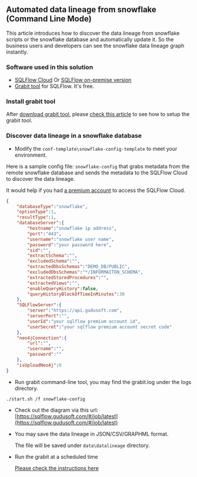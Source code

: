 ## Automated data lineage from snowflake (Command Line Mode)
This article introduces how to discover the data lineage from snowflake scripts or the snowflake database and automatically update it. 
So the business users and developers can see the snowflake data lineage graph instantly.

### Software used in this solution
- [SQLFlow Cloud](https://sqlflow.gudusoft.com) Or [SQLFlow on-premise version](https://www.gudusoft.com/sqlflow-on-premise-version/)
- [Grabit tool](https://www.gudusoft.com/grabit/) for SQLFlow. It's free.


### Install grabit tool
After [download grabit tool](https://www.gudusoft.com/grabit/), please [check this article](https://github.com/sqlparser/sqlflow_public/tree/master/grabit) 
to see how to setup the grabit tool.

### Discover data lineage in a snowflake database
- Modify the `conf-template\snowflake-config-template` to meet your environment.

Here is a sample config file: `snowflake-config` that grabs metadata from the remote snowflake database
and sends the metadata to the SQLFlow Cloud to discover the data lineage.

It would help if you had [a premium account](https://github.com/sqlparser/sqlflow_public/blob/master/sqlflow-userid-secret.md) to access the SQLFlow Cloud.


```json
{
	"databaseType":"snowflake",
	"optionType":1,
	"resultType":1,
	"databaseServer":{
		"hostname":"snowflake ip address",
		"port":"443",
		"username":"snowflake user name",
		"password":"your password here",
		"sid":"",
		"extractSchema":"",
		"excludedSchema":"",
		"extractedDbsSchemas":"DEMO_DB/PUBLIC",
        "excludedDbsSchemas":"*/INFORMAITON_SCHEMA",
        "extractedStoredProcedures":"",
        "extractedViews":"",
		"enableQueryHistory":false,
		"queryHistoryBlockOfTimeInMinutes":30
	},
	"SQLFlowServer":{
		"server":"https://api.gudusoft.com",
		"serverPort":"",
		"userId":"your sqlflow premium account id",
		"userSecret":"your sqlflow premium account secret code"
	},
	"neo4jConnection":{
	    "url":"",
        "username":"",
        "password":""
	},
	"isUploadNeo4j":0
}
```

- Run grabit command-line tool, you may find the grabit.log under the logs directory.
```
./start.sh /f snowflake-config
```

- Check out the diagram via this url: [https://sqlflow.gudusoft.com/#/job/latest](https://sqlflow.gudusoft.com/#/job/latest)

- You may save the data lineage in JSON/CSV/GRAPHML format.

	The file will be saved under `data\datalineage` directory.

- Run the grabit at a scheduled time

	[Please check the instructions here](https://github.com/sqlparser/sqlflow_public/tree/master/grabit#run-the-grabit-at-a-scheduled-time)

